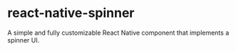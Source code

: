# react-native-spinner
A simple and fully customizable React Native component that implements a spinner UI.
